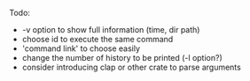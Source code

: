 Todo:
- -v option to show full information (time, dir path)
- choose id to execute the same command
- 'command link' to choose easily
- change the number of history to be printed (-l option?)
- consider introducing clap or other crate to parse arguments
